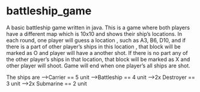 # battleship_game
 A basic battleship game written in java. 
 This is a game where both players have a different map which is 10x10 and shows their ship’s locations. In each round, one player will guess a location , such as A3, B6, D10, and if there is a part of other player’s ships in this location , that block will be marked as O and player will have a another shot. If there is no part any  of the other player’s ships in that location, that block will be marked as X and  other player will shoot. Game will end when one player’s all ships are shot.

 The ships are 
 -->Carrier == 5 unit
 -->Battleship == 4 unit
 -->2x Destroyer == 3  unit
 -->2x Submarine == 2 unit

 
 
